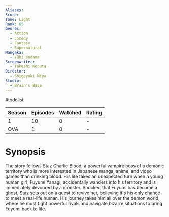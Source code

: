 ```yaml
---
Aliases:
Score:
Tone: Light
Rank: 65
Genres:
  - Action
  - Comedy
  - Fantasy
  - Supernatural
Mangaka:
  - Yūki Kodama
Screenwriter:
  - Takeshi Konuta
Director:
  - Shigeyuki Miya
Studio:
  - Brain's Base
---
```

#todolist 

Season|Episodes|Watched|Rating
---|---|---|---
1|10|0|-
OVA|1|0|-
# Synopsis
The story follows Staz Charlie Blood, a powerful vampire boss of a demonic territory who is more interested in Japanese manga, anime, and video games than drinking blood. His life takes an unexpected turn when a young human girl, Fuyumi Yanagi, accidentally wanders into his territory and is immediately devoured by a monster. Shocked that Fuyumi has become a ghost, Staz sets out on a quest to revive her, believing it's his only chance to meet a real-life human. His journey takes him all over the demon world, where he must fight powerful rivals and navigate bizarre situations to bring Fuyumi back to life.